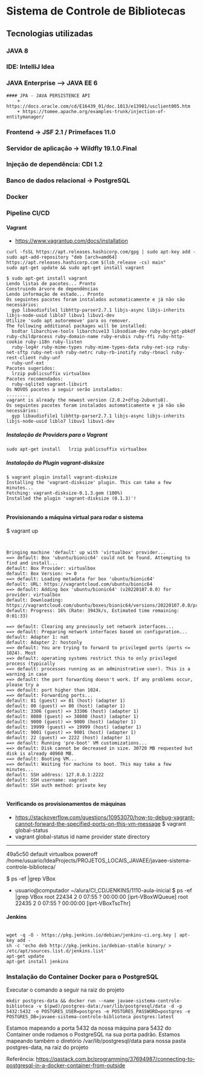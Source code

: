 # Sistema de Controle de Bibliotecas 

## Tecnologias utilizadas

### JAVA 8
### IDE: IntelliJ Idea
### JAVA Enterprise --> JAVA EE 6
    #### JPA - JAVA PERSISTENCE API
        + https://docs.oracle.com/cd/E16439_01/doc.1013/e13981/usclient005.htm
        + https://tomee.apache.org/examples-trunk/injection-of-entitymanager/    
### Frontend -> JSF 2.1 / Primefaces 11.0
### Servidor de aplicação -> Wildfly 19.1.0.Final
### Injeção de dependência: CDI 1.2
### Banco de dados relacional -> PostgreSQL 
### Docker

### Pipeline CI/CD

#### Vagrant
+ https://www.vagrantup.com/docs/installation
```
curl -fsSL https://apt.releases.hashicorp.com/gpg | sudo apt-key add -
sudo apt-add-repository "deb [arch=amd64] https://apt.releases.hashicorp.com $(lsb_release -cs) main"
sudo apt-get update && sudo apt-get install vagrant

$ sudo apt-get install vagrant
Lendo listas de pacotes... Pronto
Construindo árvore de dependências       
Lendo informação de estado... Pronto
Os seguintes pacotes foram instalados automaticamente e já não são necessários:
  gyp libaudiofile1 libhttp-parser2.7.1 libjs-async libjs-inherits libjs-node-uuid liblo7 libuv1 libuv1-dev
Utilize 'sudo apt autoremove' para os remover.
The following additional packages will be installed:
  bsdtar libarchive-tools libarchive13 libsodium-dev ruby-bcrypt-pbkdf ruby-childprocess ruby-domain-name ruby-erubis ruby-ffi ruby-http-cookie ruby-i18n ruby-listen
  ruby-log4r ruby-mime-types ruby-mime-types-data ruby-net-scp ruby-net-sftp ruby-net-ssh ruby-netrc ruby-rb-inotify ruby-rbnacl ruby-rest-client ruby-unf
  ruby-unf-ext
Pacotes sugeridos:
  lrzip publicsuffix virtualbox
Pacotes recomendados:
  ruby-sqlite3 vagrant-libvirt
Os NOVOS pacotes a seguir serão instalados:
.........
vagrant is already the newest version (2.0.2+dfsg-2ubuntu8).
Os seguintes pacotes foram instalados automaticamente e já não são necessários:
  gyp libaudiofile1 libhttp-parser2.7.1 libjs-async libjs-inherits libjs-node-uuid liblo7 libuv1 libuv1-dev

```

##### Instalação de Providers para o Vagrant

```shell
sudo apt-get install   lrzip publicsuffix virtualbox
```

##### Instalação do Plugin vagrant-disksize
```shell
$ vagrant plugin install vagrant-disksize
Installing the 'vagrant-disksize' plugin. This can take a few minutes...
Fetching: vagrant-disksize-0.1.3.gem (100%)
Installed the plugin 'vagrant-disksize (0.1.3)'!


```

#### Provisionando a máquina virtual para rodar o sistema
$ vagrant up
```shell


Bringing machine 'default' up with 'virtualbox' provider...
==> default: Box 'ubuntu/bionic64' could not be found. Attempting to find and install...
default: Box Provider: virtualbox
default: Box Version: >= 0
==> default: Loading metadata for box 'ubuntu/bionic64'
default: URL: https://vagrantcloud.com/ubuntu/bionic64
==> default: Adding box 'ubuntu/bionic64' (v20220107.0.0) for provider: virtualbox
default: Downloading: https://vagrantcloud.com/ubuntu/boxes/bionic64/versions/20220107.0.0/providers/virtualbox.box
default: Progress: 16% (Rate: 3943k/s, Estimated time remaining: 0:01:33)

==> default: Clearing any previously set network interfaces...
==> default: Preparing network interfaces based on configuration...
default: Adapter 1: nat
default: Adapter 2: hostonly
==> default: You are trying to forward to privileged ports (ports <= 1024). Most
==> default: operating systems restrict this to only privileged process (typically
==> default: processes running as an administrative user). This is a warning in case
==> default: the port forwarding doesn't work. If any problems occur, please try a
==> default: port higher than 1024.
==> default: Forwarding ports...
default: 81 (guest) => 81 (host) (adapter 1)
default: 80 (guest) => 80 (host) (adapter 1)
default: 3306 (guest) => 33306 (host) (adapter 1)
default: 8080 (guest) => 38080 (host) (adapter 1)
default: 9000 (guest) => 9000 (host) (adapter 1)
default: 19999 (guest) => 19999 (host) (adapter 1)
default: 9001 (guest) => 9001 (host) (adapter 1)
default: 22 (guest) => 2222 (host) (adapter 1)
==> default: Running 'pre-boot' VM customizations...
==> default: Disk cannot be decreased in size. 30720 MB requested but disk is already 40960 MB.
==> default: Booting VM...
==> default: Waiting for machine to boot. This may take a few minutes...
default: SSH address: 127.0.0.1:2222
default: SSH username: vagrant
default: SSH auth method: private key


```


#### Verificando os provisionamentos de máquinas
+ https://stackoverflow.com/questions/10953070/how-to-debug-vagrant-cannot-forward-the-specified-ports-on-this-vm-message
$ vagrant global-status
+  vagrant global-status
   id       name    provider   state    directory
-----------------------------------------------------------------------------------------
49a5c50  default virtualbox poweroff /home/usuario/IdeaProjects/PROJETOS_LOCAIS_JAVAEE/javaee-sistema-controle-biblioteca/

$ ps -ef |grep VBox
+ usuario@computador ~/alura/CI_CD/JENKINS/1110-aula-inicial $ ps -ef |grep VBox
  root     22434     2  0 07:55 ?        00:00:00 [iprt-VBoxWQueue]
  root     22435     2  0 07:55 ?        00:00:00 [iprt-VBoxTscThr]


#### Jenkins
```shell

wget -q -O - https://pkg.jenkins.io/debian/jenkins-ci.org.key | apt-key add - 
sh -c 'echo deb http://pkg.jenkins.io/debian-stable binary/ > /etc/apt/sources.list.d/jenkins.list' 
apt-get update 
apt-get install jenkins
```    





### Instalação do Container Docker para o PostgreSQL

Executar o comando a seguir na raiz do projeto
```shell
mkdir postgres-data && docker run --name javaee-sistema-controle-biblioteca -v $(pwd)/postgres-data:/var/lib/postgresql/data -d -p 5432:5432 -e POSTGRES_USER=postgres -e POSTGRES_PASSWORD=postgres -e POSTGRES_DB=javaee-sistema-controle-biblioteca postgres:latest

```
Estamos mapeando a porta 5432 da nossa máquina para 5432 do Container onde rodamos o PostgreSQL na sua porta padrão.
Estamos mapeando também o diretório /var/lib/postgresql/data para nossa pasta postgres-data, na raiz do projeto

Referência: https://qastack.com.br/programming/37694987/connecting-to-postgresql-in-a-docker-container-from-outside

